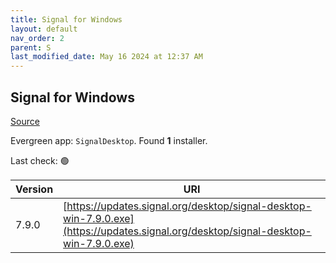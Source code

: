 ```yaml
---
title: Signal for Windows
layout: default
nav_order: 2
parent: S
last_modified_date: May 16 2024 at 12:37 AM
---
```


## Signal for Windows

[Source](https://www.signal.org/)

Evergreen app: `SignalDesktop`. Found **1** installer.

Last check: 🟢

| Version | URI                                                                                                                                |
| ------- | ---------------------------------------------------------------------------------------------------------------------------------- |
| 7.9.0   | [https://updates.signal.org/desktop/signal-desktop-win-7.9.0.exe](https://updates.signal.org/desktop/signal-desktop-win-7.9.0.exe) |
